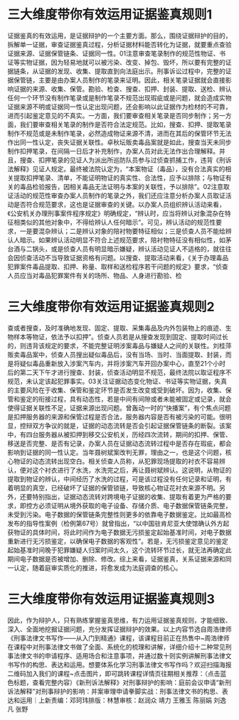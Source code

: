 # 三大维度带你有效运用证据鉴真规则1

证据鉴真的有效运用，是证据辩护的一个主要方面。那么，围绕证据辩护的目的，拆解单一证据，审查证据鉴真过程，分析证据材料能否转化为证据，就要重点查验证据来源、证据保管链条、证据同一性。01注意审查笔录制作的规范性物证、书证等实物证据，因为轻易地就可以被污染、改变、掉包、毁坏，所以要有完整的证据链条，从证据的发现、收集、提取直到向法庭出示。刑事诉讼过程中，完整的证据保管链，主要是由办案人员制作的笔录来证明。因此，相关笔录证据就会直接影响证据的来源、收集、保管。勘验、检查、搜查、扣押、封装、提取、送检、辨认任何一个环节没有制作笔录或是制作笔录不规范出现瑕疵或是问题，就会造成实物证据来源不明或证据同一性认定出现问题，还会影响以此证据作为检材的不可靠，进而引起鉴定意见的不真实。一方面，我们要审查相关笔录是否同步制作；另一方面，我们要审查相关笔录的制作是否符合法定规范。比如，搜查、扣押、提取笔录制作不规范或是未制作笔录，必然造成物证来源不清，进而在其后的保管环节无法作出同一性认定，丧失证据关联性。卓秋坛贩卖毒品案就是如此，搜查当天未同步制作扣押笔录，在间隔一日后才补充制作，办案人员对此无法作出合理解释。并且，搜查、扣押笔录的见证人为派出所巡防队员参与过侦查抓捕工作，违背《刑诉法解释》见证人规定。最终被法院认定为，“本案物证（毒品），没有合法真实的相关提取扣押笔录、清单，不能证明物证的真实性、合法性，应予以排除；与物证有关的毒品检验报告，因相关毒品无法证明与本案的关联性，予以排除”。02注意取证活动的规范性审查办案人员制作的笔录之外，我们还应注意分析办案人员取证活动是否符合规范要求，这也是证据审查的关键。以办案人员组织辨认活动来看，《公安机关办理刑事案件程序规定》明确规定，“辨认时，应当将辨认对象混杂在特征相类似的其他对象中，不得给辨认人任何暗示”。可见，辨认活动的规范性要求，一是要混杂辨认；二是辨认对象的陪衬物要特征相似；三是侦查人员不能给辨认人暗示。如果辨认活动明显不符合上述规范要求，陪衬物特征没有相似性，如茅台酒与二锅头，或是侦查人员有明显暗示嫌疑，辨认活动见证人不适格的，就往往会因侦查活动不当导致证据资格有问题。以搜查、提取活动来看，《关于办理毒品犯罪案件毒品提取、扣押、称量、取样和送检程序若干问题的规定》要求，“侦查人员应当对毒品犯罪案件有关的场所、物品、人身进行勘验、检

# 三大维度带你有效运用证据鉴真规则2

查或者搜查，及时准确地发现、固定、提取、采集毒品及内外包装物上的痕迹、生物样本等物证，依法予以扣押”。侦查人员若是从搜查发现到固定、提取时间过长的，则违背该规定的要求，不能完整证明涉案毒品与嫌疑人之间的关联性。刘桂萍贩卖毒品案中，侦查人员搜出疑似毒品后，没有当场、当时、当面提取、封装，而是将疑似毒品重新放入涉案汽车内，并将涉案汽车开回办案中心，直至21个小时后的第二天下午才进行搜查、封装，侦查活动明显不规范，最终法院以取证程序不规范，未认定该起犯罪事实。03关注证据动态变化物证、书证等实物证据，失真的主要风险在于收集、保管和鉴定环节是否发生改变或受到破坏。因为，收集、保管和鉴定的衔接过程，具有动态性，若是中间有间隙或者未能被固定或记录，就会使得证据关联性不足，证据来源出现问题。曾轰动一时的“快播案”，有个焦点问题是扣押服务器的来源和保管过程是否合法，服务器内容是否有被污染的可能。很明显，控辩双方争议的就是，证据的动态流转是否会引起证据保管链条的断裂。该案中，有四台服务器从被扣押到移交公安机关，历经四次流转，期间的扣押、保管、移送是否完整、是否有记录，办案人员在证据动态流转过程中是否存在瑕疵，都会影响到证据的同一性认定。当年聂树斌案改判无罪，理由之一，也是这个问题，核心物证的动态流转出现空白。相关侦查人员称，从犯罪现场提取的衬衣不容易辨认，便对这个衬衣进行了水洗，水洗完之后，再让聂树斌辨认。这说明，从物证的提取到物证的辨认，中间经历了水洗的过程，可是该过程没有任何记录和证明，有着明显的真空，已经破坏了证据的保管锁链，导致核心物证花衬衣来源不明。另外，还要特别指出，证据动态流转对跨境电子证据的收集、提取有着更为严格的要求，即控方必须证明从境外获取的电子设备、存储介质、电子数据保管链条完整，未受到污染。电子数据的保管链条完整性则更多的依靠电子数据鉴定。比如最高检发布的指导性案例（检例第67号）就曾指出，“以中国驻肯尼亚大使馆确认外方起获物证的具体时间，将此时间作为电子数据无污损鉴定起始基准时间，对电子数据重新进行无污损鉴定，以确保电子数据的客观性”。若是，无污损鉴定意见的鉴定起始基准时间晚于犯罪嫌疑人归案时间太久，这个流转环节过长，就无法再确定此期间电子数据是否被增加、删除、修改。综上来看，证据鉴真，关系证据来源和同一认定，随着庭审实质化的推进，将愈发成为法庭调查的核心。

# 三大维度带你有效运用证据鉴真规则3

因此，作为辩护人，只有熟练掌握鉴真思维，有力运用证据鉴真规则，才能细致、深入、全面地挖掘证据问题，充分发挥证据辩护的效果。以上内容节选自周浩律师《刑事法律文书写作——从入门到精通》课程，该课程目前正在热售中~周浩律师在课程中对刑事法律文书做了全面、系统化的梳理和讲解，详细介绍十二种常见刑事法律文书的申请程序、适用场合和注意事项，并通过数十则实例讲解刑事法律文书写作的构思、表达和运用。想要体系化学习刑事法律文书写作吗？欢迎扫描海报二维码加入我们的课程~点击图片，即可跳转课程详情页往期相关推荐：（点击蓝色标题，查看完整内容）《新刑诉法解释》对刑事辩护的影响：庭前会议申请“新刑诉法解释”对刑事辩护的影响：并案审理申请拳脚实战：刑事法律文书的构思、表达和运用｜上新责编：邓珂玮排版：林慧审核：赵润众 靖力 王雅玉 陈丽娟 刘逸凡 张野

